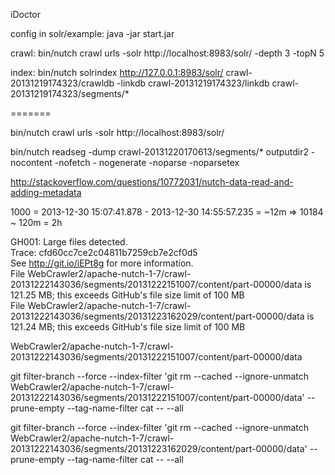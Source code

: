 iDoctor

config
in solr/example: java -jar start.jar

crawl: bin/nutch crawl urls -solr http://localhost:8983/solr/ -depth 3 -topN 5

index: bin/nutch solrindex http://127.0.0.1:8983/solr/ crawl-20131219174323/crawldb -linkdb crawl-20131219174323/linkdb crawl-20131219174323/segments/*

=======


bin/nutch crawl urls -solr http://localhost:8983/solr/

bin/nutch readseg -dump crawl-20131220170613/segments/* outputdir2 -nocontent -nofetch - nogenerate -noparse -noparsetex

http://stackoverflow.com/questions/10772031/nutch-data-read-and-adding-metadata



1000 = 2013-12-30 15:07:41.878 - 2013-12-30 14:55:57.235  = ~12m => 10184 ~ 120m = 2h



GH001: Large files detected.        
Trace: cfd60cc7ce2c04811b7259cb7e2cf0d5        
See http://git.io/iEPt8g for more information.        
File WebCrawler2/apache-nutch-1-7/crawl-20131222143036/segments/20131222151007/content/part-00000/data is 121.25 MB; this exceeds GitHub's file size limit of 100 MB        
File WebCrawler2/apache-nutch-1-7/crawl-20131222143036/segments/20131223162029/content/part-00000/data is 121.24 MB; this exceeds GitHub's file size limit of 100 MB        

WebCrawler2/apache-nutch-1-7/crawl-20131222143036/segments/20131222151007/content/part-00000/data

git filter-branch --force --index-filter 'git rm --cached --ignore-unmatch WebCrawler2/apache-nutch-1-7/crawl-20131222143036/segments/20131222151007/content/part-00000/data'  --prune-empty --tag-name-filter cat -- --all

git filter-branch --force --index-filter 'git rm --cached --ignore-unmatch WebCrawler2/apache-nutch-1-7/crawl-20131222143036/segments/20131223162029/content/part-00000/data'  --prune-empty --tag-name-filter cat -- --all


